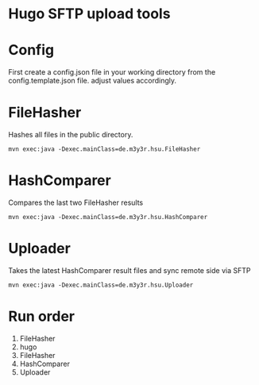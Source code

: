 # Hugo SFTP upload tools

# Config
First create a config.json file in your working directory from the config.template.json file. adjust values accordingly.

# FileHasher
Hashes all files in the public directory.

	mvn exec:java -Dexec.mainClass=de.m3y3r.hsu.FileHasher

# HashComparer
Compares the last two FileHasher results

	mvn exec:java -Dexec.mainClass=de.m3y3r.hsu.HashComparer

# Uploader
Takes the latest HashComparer result files and sync remote side via SFTP

	mvn exec:java -Dexec.mainClass=de.m3y3r.hsu.Uploader

# Run order
1. FileHasher
2. hugo
3. FileHasher
4. HashComparer
5. Uploader

